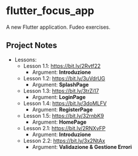 # flutter_focus_app

A new Flutter application. Fudeo exercises.

## Project Notes

- Lessons:
    - Lesson 1.1: https://bit.ly/2Rvtf22
        - Argument: **Introduzione**
    - Lesson 1.2: https://bit.ly/3uVdrUG
        - Argument: **SplashPage**
    - Lesson 1.3: https://bit.ly/3trZi17
        - Argument: **LoginPage**
    - Lesson 1.4: https://bit.ly/3doMLFV
        - Argument: **RegisterPage**
    - Lesson 1.5: https://bit.ly/32rnbK9
        - Argument: **HomePage**
    - Lesson 2.1: https://bit.ly/2RNXvFP
        - Argument: **Introduzione**
    - Lesson 2.2: https://bit.ly/3x2NtAx
        - Argument: **Validazione & Gestione Errori**
